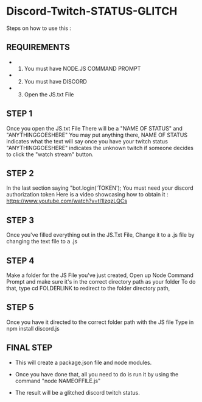 # Discord-Twitch-STATUS-GLITCH

Steps on how to use this :

## REQUIREMENTS
- 1. You must have NODE.JS COMMAND PROMPT
- 2. You must have DISCORD
- 3. Open the JS.txt File

## STEP 1
Once you open the JS.txt File
There will be a "NAME OF STATUS" and "ANYTHINGGOESHERE"
You may put anything there, NAME OF STATUS indicates what the text will say once you have your twitch status
"ANYTHINGGOESHERE" indicates the unknown twitch if someone decides to click the "watch stream" button.

## STEP 2
In the last section saying "bot.login('TOKEN');
You must need your discord authorization token
Here is a video showcasing how to obtain it : https://www.youtube.com/watch?v=tI1lzqzLQCs

## STEP 3
Once you've filled everything out in the JS.Txt File,
Change it to a .js file by changing the text file to a .js

## STEP 4
Make a folder for the JS File you've just created,
Open up Node Command Prompt and make sure it's in the correct directory path as your folder
To do that, type cd FOLDERLINK
to redirect to the folder directory path,

## STEP 5
Once you have it directed to the correct folder path with the JS file
Type in npm install discord.js

## FINAL STEP
- This will create a package.json file and node modules.

- Once you have done that, all you need to do is run it
by using the command "node NAMEOFFILE.js"

- The result will be a glitched discord twitch status.
